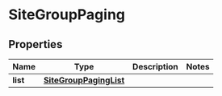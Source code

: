 # SiteGroupPaging

## Properties
Name | Type | Description | Notes
------------ | ------------- | ------------- | -------------
**list** | [**SiteGroupPagingList**](SiteGroupPagingList.md) |  | 
